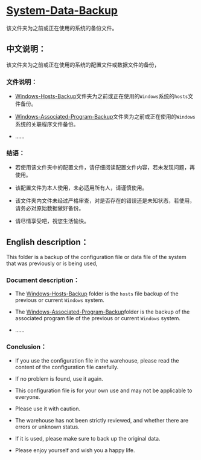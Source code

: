 # [System-Data-Backup](https://github.com/jidro/backup-files/tree/master/System-Data-Backup "System-Data-Backup")

该文件夹为之前或正在使用的系统的备份文件。

## 中文说明：

该文件夹为之前或正在使用的系统的配置文件或数据文件的备份，

### 文件说明：

- [Windows-Hosts-Backup](https://github.com/jidro/backup-files/tree/master/System-Data-Backup/Windows-Hosts-Backup "Windows-Hosts-Backup")文件夹为之前或正在使用的`Windows`系统的`hosts`文件备份。

- [Windows-Associated-Program-Backup](https://github.com/jidro/backup-files/tree/master/System-Data-Backup/Windows-Associated-Program-Backup "Windows-Associated-Program-Backup")文件夹为之前或正在使用的`Windows`系统的关联程序文件备份。

- ……

### 结语：

- 若使用该文件夹中的配置文件，请仔细阅读配置文件内容，若未发现问题，再使用。

- 该配置文件为本人使用，未必适用所有人，请谨慎使用。

- 该文件夹内文件未经过严格审查，对是否存在的错误还是未知状态，若使用，请务必对原始数据做好备份。

- 请尽情享受吧，祝您生活愉快。

## English description：

This folder is a backup of the configuration file or data file of the system that was previously or is being used,

### Document description：

- The [Windows-Hosts-Backup](https://github.com/jidro/backup-files/tree/master/System-Data-Backup/Windows-Hosts-Backup "Windows-Hosts-Backup") folder is the `hosts` file backup of the previous or current `Windows` system.

- The [Windows-Associated-Program-Backup](https://github.com/jidro/backup-files/tree/master/System-Data-Backup/Windows-Associated-Program-Backup "Windows-Associated-Program-Backup")folder is the backup of the associated program file of the previous or current `Windows` system.

- ……

### Conclusion：

- If you use the configuration file in the warehouse, please read the content of the configuration file carefully.

- If no problem is found, use it again.

- This configuration file is for your own use and may not be applicable to everyone.

- Please use it with caution.

- The warehouse has not been strictly reviewed, and whether there are errors or unknown status.

- If it is used, please make sure to back up the original data.

- Please enjoy yourself and wish you a happy life.
